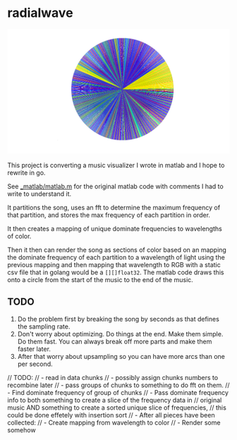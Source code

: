 # radialwave

![Harder Better Faster Stronger by Daft Punk](./screenshots/harder.png)

This project is converting a music visualizer I wrote in matlab and I hope to
rewrite in go.

See [_matlab/matlab.m](_matlab/matlab.m) for the original matlab code with
comments I had to write to understand it.

It partitions the song, uses an fft to determine the maximum frequency of that
partition, and stores the max frequency of each partition in order.

It then creates a mapping of unique dominate frequencies to wavelengths of
color.

Then it then can render the song as sections of color based on an mapping the
dominate frequency of each partition to a wavelength of light using the
previous mapping and then mapping that wavelength to RGB with a static
csv file that in golang would be a `[][]float32`. The matlab code draws this
onto a circle from the start of the music to the end of the music.

## TODO

1. Do the problem first by breaking the song by seconds as that defines the sampling rate.
2. Don't worry about optimizing. Do things at the end. Make them simple. Do them fast. You can always break off more parts and make them faster later.
3. After that worry about upsampling so you can have more arcs than one per second.

// TODO:
// - read in data chunks
// - possibly assign chunks numbers to recombine later
// - pass groups of chunks to something to do fft on them.
// - Find dominate frequency of group of chunks
// - Pass dominate frequency info to both something to create a slice of the frequency data in
//   original music AND something to create a sorted unique slice of frequencies,
//   this could be done effetely with insertion sort
// - After all pieces have been collected:
// - Create mapping from wavelength to color
// - Render some somehow

